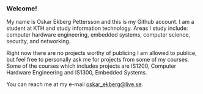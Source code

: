### Welcome!

My name is Oskar Ekberg Pettersson and this is my Github account. I am a student at KTH and study information technology. Areas I study include: computer hardware engineering, embedded systems, computer science, security, and networking.

Right now there are no projects worthy of publicing I am allowed to publice, but feel free to personally ask me for projects from some of my courses. Some of the courses which includes projects are IS1200, Computer Hardware Engineering and IS1300, Embedded Systems.

You can reach me at my e-mail oskar_ekberg@live.se.
<!--
**OskarEkbergPettersson/OskarEkbergPettersson** is a ✨ _special_ ✨ repository because its `README.md` (this file) appears on your GitHub profile.

Here are some ideas to get you started:

- 🔭 I’m currently working on ...
- 🌱 I’m currently learning ...
- 👯 I’m looking to collaborate on ...
- 🤔 I’m looking for help with ...
- 💬 Ask me about ...
- 📫 How to reach me: ...
- 😄 Pronouns: ...
- ⚡ Fun fact: ...
-->
